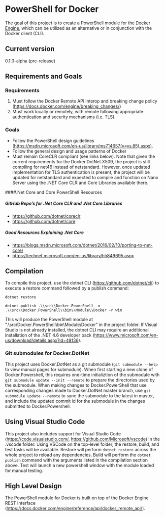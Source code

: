 # PowerShell for Docker
The goal of this project is to create a PowerShell module for the [Docker Engine]( https://github.com/docker/docker/), which can be utilized as an alternative or in conjunction with the Docker client (CLI).
## Current version
  0.1.0-alpha (pre-release)

## Requirements and Goals
### Requirements
1.	Must follow the Docker Remote API interop and breaking change policy (https://docs.docker.com/engine/breaking_changes/)
2.	Must work locally or remotely, with remote following appropriate authentication and security mechanisms (i.e. TLS).

### Goals
* Follow the PowerShell design guidelines (https://msdn.microsoft.com/en-us/library/ms714657(v=vs.85).aspx).
* Follow the general design and usage patterns of Docker
* Must remain CoreCLR compliant (see links below). Note that given the current requirements for the Docker.DotNet.X509, the project is still compiling for net46 instead of netstandard.  However, once updated implementation for TLS authentication is present, the project will be updated for netstandard and expected to compile and function on Nano Server using the .NET Core CLR and Core Libraries available there.


####.Net Core and Core PowerShell Resources
##### GitHub Repo’s for .Net Core CLR and .Net Core Libraries
* https://github.com/dotnet/coreclr
* https://github.com/dotnet/core

##### Good Resources Explaining .Net Core
* https://blogs.msdn.microsoft.com/dotnet/2016/02/10/porting-to-net-core/
* https://technet.microsoft.com/en-us/library/hh849695.aspx

## Compilation
To compile this project, use the dotnet CLI (https://github.com/dotnet/cli) to execute a restore command followed by a publish command:

`dotnet restore`

`dotnet publish .\\src\\Docker.PowerShell -o .\\src\\Docker.PowerShell\\bin\\Module\\Docker -r win`

This will produce the PowerShell module  at ".\src\Docker.PowerShell\bin\Module\Docker" in the project folder.  If Visual Studio is not already installed, the dotnet CLI may require an additional installation of the .NET 4.6 developer pack (https://www.microsoft.com/en-us/download/details.aspx?id=48136).

### Git submodules for Docker.DotNet
This project uses Docker.DotNet as a git submodule (`git submodule --help` to view manual pages for submodule).  When first starting a new clone of Docker.Powershell, this requires one-time initializtion of the submodule with `git submodule update --init --remote` to prepare the directories used by the submodule. When making changes to Docker.PowerShell that use corresponding changes made to Docker.DotNet master branch, use `git submodule update --remote` to sync the submodule to the latest in master, and include the updated commit id for the submodule in the changes submitted to Docker.Powershell.

## Using Visual Studio Code
This project also includes support for Visual Studio Code (https://code.visualstudio.com/, https://github.com/Microsoft/vscode) in the .vscode folder.  Using VSCode on the top-level folder, the restore, build, and test tasks will be available.  Restore will perform `dotnet restore` across the whole project to reload any dependencies. Build will perform the `dotnet publish` command with the arguments listed in the compilation section above.  Test will launch a new powershell window with the module loaded for manual testing.

## High Level Design
The PowerShell module for Docker is built on top of the Docker Engine REST Interface (https://docs.docker.com/engine/reference/api/docker_remote_api/).
